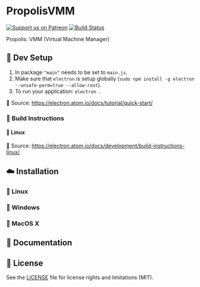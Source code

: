# PropolisVMM
[![Support us on Patreon][badge_patreon]][patreon] [![Build Status][badge_travis]][travis]

Propolis: VMM (Virtual Machine Manager)

## :nut_and_bolt: Dev Setup
1. In package `"main"` needs to be set to `main.js`.
2. Make sure that `electron` is setup globally (`sudo npm install -g electron --unsafe-perm=true --allow-root`).
3. To run your application: `electron .`

:link: Source: https://electron.atom.io/docs/tutorial/quick-start/

### :hammer: Build Instructions 

#### :penguin: Linux
:link: Source: https://electron.atom.io/docs/development/build-instructions-linux/

## :cloud: Installation

### :penguin: Linux

### :bug: Windows

### :paw_prints: MacOS X



## :memo: Documentation



## :scroll: License

See the [LICENSE](LICENSE.md) file for license rights and limitations (MIT).

[badge_patreon]: https://propolisframework.github.io/assets/img/patreon.svg
[badge_travis]: https://travis-ci.org/PropolisFramework/propolis-node-conf.svg?branch=master

[patreon]: https://www.patreon.com/propolisframework
[travis]: https://travis-ci.org/PropolisVMM
